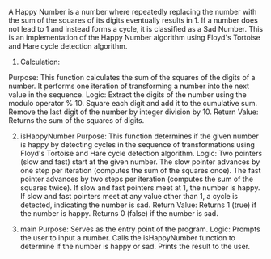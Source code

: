 A Happy Number is a number where repeatedly replacing the number with the sum of the squares of its digits eventually results in 1. If a number does not lead to 1 and instead forms a cycle, it is classified as a Sad Number.
This is an implementation of the Happy Number algorithm using Floyd's Tortoise and Hare cycle detection algorithm. 

1. Calculation:

Purpose: This function calculates the sum of the squares of the digits of a number. It performs one iteration of transforming a number into the next value in the sequence.
Logic:
Extract the digits of the number using the modulo operator % 10.
Square each digit and add it to the cumulative sum.
Remove the last digit of the number by integer division by 10.
Return Value: Returns the sum of the squares of digits.

2. isHappyNumber
Purpose: This function determines if the given number is happy by detecting cycles in the sequence of transformations using Floyd's Tortoise and Hare cycle detection algorithm.
Logic:
Two pointers (slow and fast) start at the given number.
The slow pointer advances by one step per iteration (computes the sum of the squares once).
The fast pointer advances by two steps per iteration (computes the sum of the squares twice).
If slow and fast pointers meet at 1, the number is happy.
If slow and fast pointers meet at any value other than 1, a cycle is detected, indicating the number is sad.
Return Value:
Returns 1 (true) if the number is happy.
Returns 0 (false) if the number is sad.

3. main
Purpose: Serves as the entry point of the program.
Logic:
Prompts the user to input a number.
Calls the isHappyNumber function to determine if the number is happy or sad.
Prints the result to the user.
   
   
